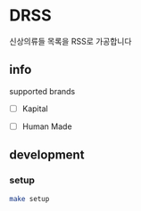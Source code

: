 # DRSS

신상의류들 목록을 RSS로 가공합니다


## info

supported brands
- [ ] Kapital
- [ ] Human Made




## development
### setup

```bash
make setup
```

